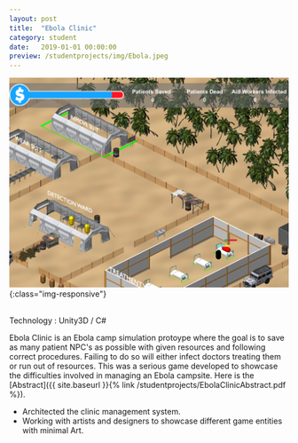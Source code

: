 ```yaml
---
layout: post
title:  "Ebola Clinic"
category: student
date:   2019-01-01 00:00:00
preview: /studentprojects/img/Ebola.jpeg
---
```


![Ebola Clinic](/studentprojects/img/ECamp.png){:class="img-responsive"}

<br/>
Technology : Unity3D / C#
<br/>


Ebola Clinic is an Ebola camp simulation  protoype where the goal is to save as many patient NPC's as possible with given resources and following correct procedures. Failing to do so will either infect doctors treating them or run out of resources.
This was a serious game developed to showcase the difficulties involved in managing an Ebola campsite. Here is the [Abstract]({{ site.baseurl }}{% link /studentprojects/EbolaClinicAbstract.pdf %}).

<ul>
<li>Architected the clinic management system. </li>
<li>Working with artists and designers to showcase different game entities with minimal Art.</li>
</ul>